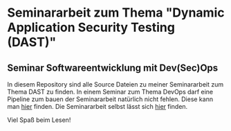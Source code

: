 # Seminararbeit zum Thema "Dynamic Application Security Testing (DAST)"

## Seminar Softwareentwicklung mit Dev(Sec)Ops

In diesem Repository sind alle Source Dateien zu meiner Seminararbeit zum Thema DAST zu finden. In einem Seminar zum
Thema DevOps darf eine Pipeline zum bauen der Seminararbeit natürlich nicht fehlen. Diese kann
man [hier](https://github.com/TobiasKiehnlein/Seminararbeit-DAST/blob/master/.github/workflows/buildTex.yml) finden. Die
Seminararbeit selbst lässt sich [hier](https://tobiaskiehnlein.github.io/Seminararbeit-DAST/main.pdf) finden.

Viel Spaß beim Lesen!